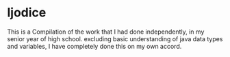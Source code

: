 # ljodice
This is a Compilation of the work that I had done independently, in my senior year of high school.
excluding basic understanding of java data types and variables, I have completely done this on my own accord.
